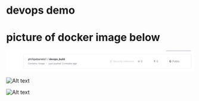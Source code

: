 # devops demo

# picture of docker image below
![Alt text](image.png)

![Alt text](<Screenshot 2024-04-19 at 3.06.01 AM.png>)

![Alt text](<Screenshot 2024-04-19 at 3.06.16 AM.png>)